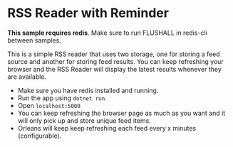 # RSS Reader with Reminder

**This sample requires redis**. Make sure to run FLUSHALL in redis-cli between samples.

This is a simple RSS reader that uses two storage, one for storing a feed source and another for storing feed results. You can keep refreshing your browser and the RSS Reader will display the latest results whenever they are available.

- Make sure you have redis installed and running.
- Run the app using `dotnet run`.
- Open `localhost:5000`
- You can keep refreshing the browser page as much as you want and it will only pick up and store unique feed items.
- Orleans will keep keep refreshing each feed every x minutes (configurable). 